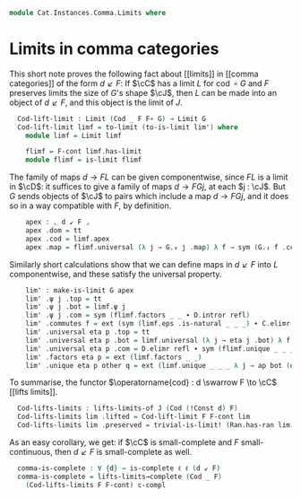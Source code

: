 <!--
```agda
open import Cat.Instances.Shape.Terminal
open import Cat.Functor.Kan.Reflection
open import Cat.Diagram.Limit.Base
open import Cat.Functor.Kan.Unique
open import Cat.Functor.Naturality
open import Cat.Functor.Kan.Base
open import Cat.Instances.Comma
open import Cat.Prelude

import Cat.Functor.Reasoning as Fr
import Cat.Reasoning as Cat

open lifts-limit
```
-->

```agda
module Cat.Instances.Comma.Limits where
```

<!--
```agda
open make-is-limit
open ↓Obj
open ↓Hom
open _=>_
```
-->

# Limits in comma categories

This short note proves the following fact about [[limits]] in [[comma
categories]] of the form $d \swarrow F$: If $\cC$ has a limit $L$ for
$\operatorname{cod}\circ G$ and $F$ preserves limits the size of $G$'s
shape $\cJ$, then $L$ can be made into an object of $d \swarrow F$, and
this object is the limit of $J$.

<!--
```agda
module
  _ {o ℓ o' ℓ'} {C : Precategory o ℓ} {D : Precategory o' ℓ'} {d}
    (F : Functor C D) {lo lℓ} (F-cont : is-continuous lo lℓ F)
    {J : Precategory lo lℓ} {G : Functor J (d ↙ F)}
  where

  private
    module G = Functor G
    module D = Cat D
    module C = Cat C
    module F = Fr F
```
-->

```agda
  Cod-lift-limit : Limit (Cod _ F F∘ G) → Limit G
  Cod-lift-limit limf = to-limit (to-is-limit lim') where
    module limf = Limit limf

    flimf = F-cont limf.has-limit
    module flimf = is-limit flimf
```

The family of maps $d \to FL$ can be given componentwise, since $FL$ is
a limit in $\cD$: it suffices to give a family of maps $d \to FGj$, at
each $j : \cJ$. But $G$ sends objects of $\cJ$ to pairs which include a
map $d \to FGj$, and it does so in a way compatible with $F$, by
definition.

```agda
    apex : ⌞ d ↙ F ⌟
    apex .dom = tt
    apex .cod = limf.apex
    apex .map = flimf.universal (λ j → G.₀ j .map) λ f → sym (G.₁ f .com) ∙ D.elimr refl
```

Similarly short calculations show that we can define maps in $d \swarrow
F$ into $L$ componentwise, and these satisfy the universal property.

```agda
    lim' : make-is-limit G apex
    lim' .ψ j .top = tt
    lim' .ψ j .bot = limf.ψ j
    lim' .ψ j .com = sym (flimf.factors _ _ ∙ D.intror refl)
    lim' .commutes f = ext (sym (limf.eps .is-natural _ _ _) ∙ C.elimr limf.Ext.F-id)
    lim' .universal eta p .top = tt
    lim' .universal eta p .bot = limf.universal (λ j → eta j .bot) λ f → ap bot (p f)
    lim' .universal eta p .com = D.elimr refl ∙ sym (flimf.unique _ _ _ λ j → F.pulll (limf.factors _ _) ∙ sym (eta j .com) ∙ D.elimr refl)
    lim' .factors eta p = ext (limf.factors _ _)
    lim' .unique eta p other q = ext (limf.unique _ _ _ λ j → ap bot (q j))
```

To summarise, the functor $\operatorname{cod} : d \swarrow F \to \cC$
[[lifts limits]].

<!--
```agda
module
  _ {o ℓ o' ℓ'} {C : Precategory o ℓ} {D : Precategory o' ℓ'} {d}
    (F : Functor C D) {lo lℓ} (F-cont : is-continuous lo lℓ F)
    {J : Precategory lo lℓ}
    where
  private
    module C = Cat C
```
-->

```agda
  Cod-lifts-limits : lifts-limits-of J (Cod (!Const d) F)
  Cod-lifts-limits lim .lifted = Cod-lift-limit F F-cont lim
  Cod-lifts-limits lim .preserved = trivial-is-limit! (Ran.has-ran lim)
```

As an easy corollary, we get: if $\cC$ is small-complete and $F$
small-continuous, then $d \swarrow F$ is small-complete as well.

<!--
```agda
module
  _ {o ℓ o' ℓ'} {C : Precategory o ℓ} {D : Precategory o' ℓ'}
    (F : Functor C D) (c-compl : is-complete ℓ ℓ C) (F-cont : is-continuous ℓ ℓ F)
    where
  private
    module C = Cat C
    module D = Cat D
    module F = Fr F
```
-->

```agda
  comma-is-complete : ∀ {d} → is-complete ℓ ℓ (d ↙ F)
  comma-is-complete = lifts-limits→complete (Cod _ F)
    (Cod-lifts-limits F F-cont) c-compl
```
